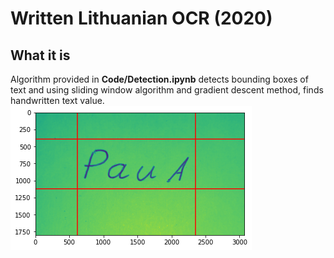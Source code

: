 # Written Lithuanian OCR (2020)

## What it is
Algorithm provided in **Code/Detection.ipynb** detects bounding boxes of text and using sliding window algorithm and gradient descent method, finds handwritten text value.
![enter image description here](https://raw.githubusercontent.com/PauliusMilmantas/Lithuanian_OCR/master/Darbas/images/aprox.png)
